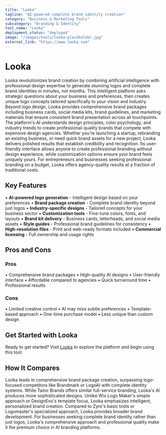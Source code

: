 ```yaml
---
title: "Looka"
tagline: "AI-powered complete brand identity creation"
category: "Business & Marketing Tools"
subcategory: "Branding & Identity"
tool_name: "Looka"
deployment_status: "deployed"
image: "/images/tools/looka-placeholder.jpg"
external_link: "https://www.looka.com"
---
```


# Looka

Looka revolutionizes brand creation by combining artificial intelligence with professional design expertise to generate stunning logos and complete brand identities in minutes, not months. This intelligent platform asks strategic questions about your business and preferences, then creates unique logo concepts tailored specifically to your vision and industry. Beyond logo design, Looka provides comprehensive brand packages including business cards, social media kits, brand guidelines, and marketing materials that ensure consistent brand presentation across all touchpoints. The platform's AI understands design principles, color psychology, and industry trends to create professional-quality brands that compete with expensive design agencies. Whether you're launching a startup, rebranding an existing business, or need quick brand assets for a new project, Looka delivers polished results that establish credibility and recognition. Its user-friendly interface allows anyone to create professional branding without design experience, while customization options ensure your brand feels uniquely yours. For entrepreneurs and businesses seeking professional branding on a budget, Looka offers agency-quality results at a fraction of traditional costs.

## Key Features

• **AI-powered logo generation** - Intelligent design based on your preferences
• **Brand package creation** - Complete brand identity beyond just logos
• **Industry-specific designs** - Tailored concepts for your business sector
• **Customization tools** - Fine-tune colors, fonts, and layouts
• **Brand kit delivery** - Business cards, letterheads, and social media assets
• **Style guides** - Professional brand guidelines for consistency
• **High-resolution files** - Print and web-ready formats included
• **Commercial licensing** - Full ownership and usage rights

## Pros and Cons

### Pros
• Comprehensive brand packages
• High-quality AI designs
• User-friendly interface
• Affordable compared to agencies
• Quick turnaround time
• Professional results

### Cons
• Limited creative control
• AI may miss subtle preferences
• Template-based approach
• One-time purchase model
• Less unique than custom design

## Get Started with Looka

Ready to get started? Visit [Looka](https://www.looka.com) to explore the platform and begin using this tool.

## How It Compares

Looka leads in comprehensive brand package creation, surpassing logo-focused competitors like Brandmark or LogoAI with complete identity systems. While Tailor Brands offers similar full-service branding, Looka's AI produces more sophisticated designs. Unlike Wix Logo Maker's simple approach or DesignEvo's template focus, Looka emphasizes intelligent, personalized brand creation. Compared to Zyro's basic tools or Logomaster's specialized approach, Looka provides broader brand development. For businesses seeking complete brand identity rather than just logos, Looka's comprehensive approach and professional quality make it the premium choice in AI branding platforms.